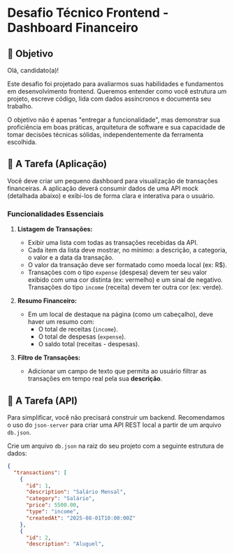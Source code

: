 # Desafio Técnico Frontend - Dashboard Financeiro

## 🎯 Objetivo

Olá, candidato(a)!

Este desafio foi projetado para avaliarmos suas habilidades e fundamentos em desenvolvimento frontend. Queremos entender como você estrutura um projeto, escreve código, lida com dados assíncronos e documenta seu trabalho.

O objetivo não é apenas "entregar a funcionalidade", mas demonstrar sua proficiência em boas práticas, arquitetura de software e sua capacidade de tomar decisões técnicas sólidas, independentemente da ferramenta escolhida.

## 📝 A Tarefa (Aplicação)

Você deve criar um pequeno dashboard para visualização de transações financeiras. A aplicação deverá consumir dados de uma API mock (detalhada abaixo) e exibi-los de forma clara e interativa para o usuário.

### Funcionalidades Essenciais

1.  **Listagem de Transações:**
    * Exibir uma lista com todas as transações recebidas da API.
    * Cada item da lista deve mostrar, no mínimo: a descrição, a categoria, o valor e a data da transação.
    * O valor da transação deve ser formatado como moeda local (ex: R$).
    * Transações com o tipo `expense` (despesa) devem ter seu valor exibido com uma cor distinta (ex: vermelho) e um sinal de negativo. Transações do tipo `income` (receita) devem ter outra cor (ex: verde).

2.  **Resumo Financeiro:**
    * Em um local de destaque na página (como um cabeçalho), deve haver um resumo com:
        * O total de receitas (`income`).
        * O total de despesas (`expense`).
        * O saldo total (receitas - despesas).

3.  **Filtro de Transações:**
    * Adicionar um campo de texto que permita ao usuário filtrar as transações em tempo real pela sua **descrição**.

## 📝 A Tarefa (API)

Para simplificar, você não precisará construir um backend. Recomendamos o uso do `json-server` para criar uma API REST local a partir de um arquivo `db.json`.

Crie um arquivo `db.json` na raiz do seu projeto com a seguinte estrutura de dados:

```json
{
  "transactions": [
    {
      "id": 1,
      "description": "Salário Mensal",
      "category": "Salário",
      "price": 5500.00,
      "type": "income",
      "createdAt": "2025-08-01T10:00:00Z"
    },
    {
      "id": 2,
      "description": "Aluguel",
